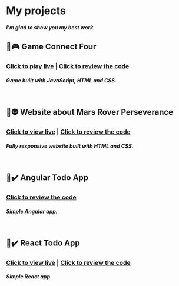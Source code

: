 # My projects
##### I'm glad to show you my best work. 
## :large_orange_diamond::video_game: Game Connect Four 
### [Click to play live](https://marcie290.github.io/Connect-four-Game/)  |  [Click to review the code](https://github.com/marcie290/Connect-four-Game)
##### Game built with JavaScript, HTML and CSS. </br> </br></br>
## :large_orange_diamond::alien: Website about Mars Rover Perseverance 
### [Click to view live](https://marcie290.github.io/Website-about-Rover-Perseverance/)  |  [Click to review the code](https://github.com/marcie290/Website-about-Rover-Perseverance)
##### Fully responsive website built with HTML and CSS. </br> </br></br>
## :large_orange_diamond::heavy_check_mark: Angular Todo App 
###  [Click to review the code](https://github.com/marcie290/angular-to-do)
##### Simple Angular app. </br> </br></br>
## :large_orange_diamond::heavy_check_mark: React Todo App 
### [Click to view live](https://marcie290.github.io/React-to-do-app/)  |  [Click to review the code](https://github.com/marcie290/React-to-do-app)
##### Simple React app. </br> </br></br>
